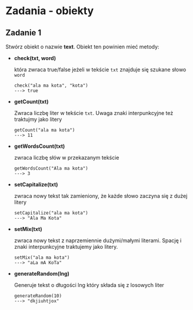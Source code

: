 # Zadania - obiekty

## Zadanie 1
Stwórz obiekt o nazwie **text**.
Obiekt ten powinien mieć metody:

- **check(txt, word)**

    która zwraca true/false jeżeli w tekście `txt` znajduje się szukane słowo `word`

    ```
    check("ala ma kota", "kota")
    ---> true
    ```

- **getCount(txt)**

    Zwraca liczbę liter w tekście `txt`. Uwaga znaki interpunkcyjne też traktujmy jako litery

    ```
    getCount("ala ma kota")
    ---> 11
    ```

- **getWordsCount(txt)**

    zwraca liczbę słów w przekazanym tekście

    ```
    getWordsCount("Ala ma kota")
    ---> 3
    ```

- **setCapitalize(txt)**

    zwraca nowy tekst tak zamieniony, że każde słowo zaczyna się z dużej litery

    ```
    setCapitalize("ala ma kota")
    ---> "Ala Ma Kota"
    ```

- **setMix(txt)**

    zwraca nowy tekst z naprzemiennie dużymi/małymi literami. Spację i znaki interpunkcyjne traktujemy jako litery.

    ```
    setMix("ala ma kota")
    ---> "aLa mA KoTa"
    ```

- **generateRandom(lng)**

    Generuje tekst o długości lng który składa się z losowych liter

    ```
    generateRandom(10)
    ---> "dkjiuhtjox"
    ```